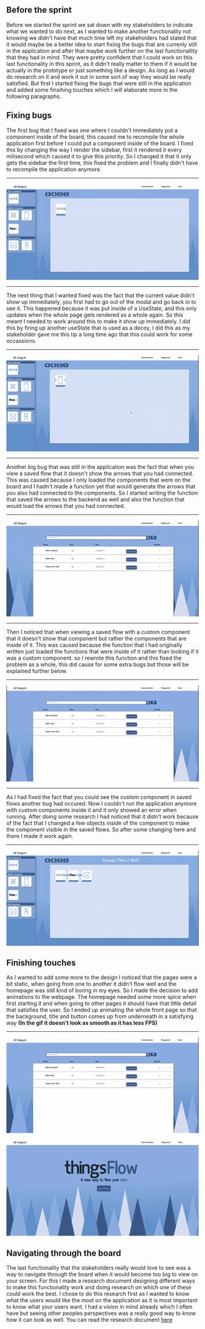 ## Before the sprint
Before we started the sprint we sat down with my stakeholders to indicate what we wanted to do next, as I wanted to make another functionality not knowing we didn't have that much time left my stakeholders had stated that it would maybe be a better idea to start fixing the bugs that are currenly still in the application and after that maybe work further on the last functionallity that they had in mind. They were pretty confident that I could work on this last functionality in this sprint, as it didn't really matter to them if it would be actually in the prototype or just something like a design. As long as I would do research on it and work it out in some sort of way they would be really satisfied. But first I started fixing the bugs that were still in the application and added some finsihing touches which I will elaborate more in the following paragraphs.

## Fixing bugs
The first bug that I fixed was one where I couldn't immediately put a component inside of the board, this caused me to recompile the whole application first before I could put a component inside of the board. I fixed this by changing the way I render the sidebar, first it rendered it every milisecond which caused it to give this priority. So I changed it that it only gets the sidebar the first time, this fixed the problem and I finally didn't have to recompile the application anymore.

----------------------------

![15c3846609dd15d12283e791c5ddd28a](uploads/767258b351a1a988cfd0bfeb63be2c6b/15c3846609dd15d12283e791c5ddd28a.gif)

----------------------------

The next thing that I wanted fixed was the fact that the current value didn't show up immediately, you first had to go out of the modal and go back in to see it. This happened because it was put inside of a UseState, and this only updates when the whole page gets rendered as a whole again. So this meant I needed to work around this to make it show up immediately. I did this by firing up another useState that is used as a decoy, I did this as my stakeholder gave me this tip a long time ago that this could work for some occassions. 

----------------------------

![a6fa5cf018733cabac910b9621d424d1](uploads/2c6534a28e2cbd246d81293498cb850e/a6fa5cf018733cabac910b9621d424d1.gif)

----------------------------

Another big bug that was still in the application was the fact that when you view a saved flow that it doesn't show the arrows that you had connected. This was caused because I only loaded the components that were on the board and I hadn't made a function yet that would generate the arrows that you also had connected to the components. So I started writing the function that saved the arrows to the backend as well and also the function that would load the arrows that you had connected.

----------------------------

![c37f7bff4f9df4191527c5627ffed1a9](uploads/dac6b6e6cbcd79e2107600bf1086c860/c37f7bff4f9df4191527c5627ffed1a9.gif)

----------------------------

Then I noticed that when viewing a saved flow with a custom component that it doesn't show that component but rather the components that are inside of it. This was caused because the function that I had originally written just loaded the functions that were inside of it rather than looking if it was a custom component. so I rewrote this function and this fixed the problem as a whole, this did cause for some extra bugs but those will be explained further below.

----------------------------

![f86ade4538f52e91021cc50df2e3c2d4](uploads/8cc6c4a110a930c00bfadf4cd20da331/f86ade4538f52e91021cc50df2e3c2d4.gif)

----------------------------

As I had fixed the fact that you could see the custom component in saved flows another bug had occured. Now I couldn't run the application anymore with custom components inside it and it only showed an error when running. After doing some research I had noticed that it didn't work because of the fact that I changed a few objects inside of the component to make the component visible in the saved flows. So after some changing here and there I made it work again. 

-----------------------------

![4afc3902d1de4b59e0f1626a1fc2ee2a](uploads/349367e1d5d3894108d45226625b94a9/4afc3902d1de4b59e0f1626a1fc2ee2a.gif)

## Finishing touches
As I wanted to add some more to the design I noticed that the pages were a bit static, when going from one to another it didn't flow well and the homepage was still kind of boring in my eyes. So I made the decision to add animations to the webpage. The homepage needed some more spice when first starting it and when going to other pages it should have that little detail that satisfies the user. So I ended up animating the whole front page so that the background, title and button comes up from underneath in a satisfying way **(In the gif it doesn't look as smooth as it has less FPS)**

-----------------------------

![e6cdb70deedcf15c1262f2be6e12468f](uploads/48ac41ecea61eca12bff0fe9ff8cdb60/e6cdb70deedcf15c1262f2be6e12468f.gif)

![2ca35d02ab556781a81707cb9249a238](uploads/54ccb55f423254a27cd2b068f04e233f/2ca35d02ab556781a81707cb9249a238.gif)

## Navigating through the board

The last functionality that the stakeholders really would love to see was a way to navigate through the board when it would become too big to view on your screen. For this I made a research document designing different ways to make this functionality work and doing research on which one of these could work the best. I chose to do this research first as I wanted to know what the users would like the most on the application as it is most important to know what your users want. I had a vision in mind already which I often have but seeing other peoples perspectives was a really good way to know how it can look as well. You can read the research document [here](uploads/9c740cb65dc031492e0d400956d480f4/Navigate_Research.pdf)